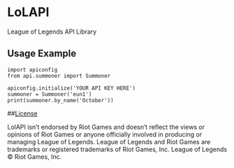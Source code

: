 # LoLAPI
League of Legends API Library

## Usage Example
```
import apiconfig
from api.summoner import Summoner

apiconfig.initialize('YOUR API KEY HERE')
summoner = Summoner('eun1')
print(summoner.by_name('October'))
```

##[License](LICENSE)

LolAPI isn’t endorsed by Riot Games and doesn’t reflect the views or opinions of Riot Games
or anyone officially involved in producing or managing League of Legends. League of Legends and Riot Games are
trademarks or registered trademarks of Riot Games, Inc. League of Legends © Riot Games, Inc.
